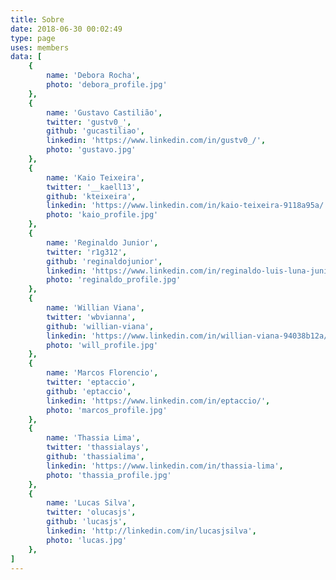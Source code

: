 ```yaml
---
title: Sobre
date: 2018-06-30 00:02:49
type: page
uses: members
data: [
    {
        name: 'Debora Rocha',
        photo: 'debora_profile.jpg'
    },
    {
        name: 'Gustavo Castilião',
        twitter: 'gustv0_',
        github: 'gucastiliao',
        linkedin: 'https://www.linkedin.com/in/gustv0_/',
        photo: 'gustavo.jpg'
    },
    {
        name: 'Kaio Teixeira',
        twitter: '__kaell13',
        github: 'kteixeira',
        linkedin: 'https://www.linkedin.com/in/kaio-teixeira-9118a95a/',
        photo: 'kaio_profile.jpg'
    },
    {
        name: 'Reginaldo Junior',
        twitter: 'r1g312',
        github: 'reginaldojunior',
        linkedin: 'https://www.linkedin.com/in/reginaldo-luis-luna-junior-b26b4b79/',
        photo: 'reginaldo_profile.jpg'
    },
    {
        name: 'Willian Viana',
        twitter: 'wbvianna',
        github: 'willian-viana',
        linkedin: 'https://www.linkedin.com/in/willian-viana-94038b12a/',
        photo: 'will_profile.jpg'
    },
    {
        name: 'Marcos Florencio',
        twitter: 'eptaccio',
        github: 'eptaccio',
        linkedin: 'https://www.linkedin.com/in/eptaccio/',
        photo: 'marcos_profile.jpg'
    },
    {
        name: 'Thassia Lima',
        twitter: 'thassialays',
        github: 'thassialima',
        linkedin: 'https://www.linkedin.com/in/thassia-lima',
        photo: 'thassia_profile.jpg'
    },
    {
        name: 'Lucas Silva',
        twitter: 'olucasjs',
        github: 'lucasjs',
        linkedin: 'http://linkedin.com/in/lucasjsilva',
        photo: 'lucas.jpg'
    },
]
---
```

